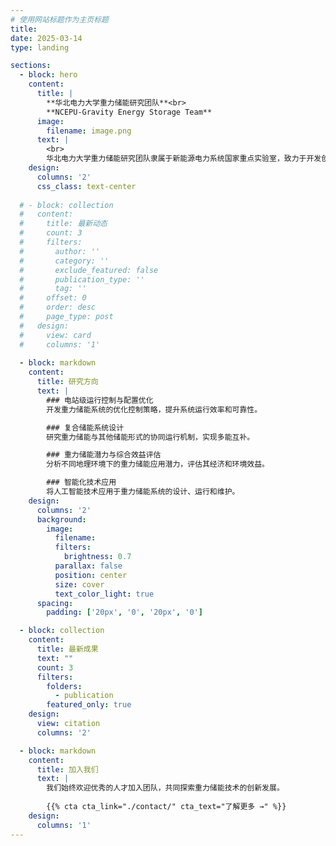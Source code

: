 ```yaml
---
# 使用网站标题作为主页标题
title:
date: 2025-03-14
type: landing

sections:
  - block: hero
    content:
      title: |
        **华北电力大学重力储能研究团队**<br>
        **NCEPU-Gravity Energy Storage Team**
      image:
        filename: image.png
      text: |
        <br>
        华北电力大学重力储能研究团队隶属于新能源电力系统国家重点实验室，致力于开发创新的储能解决方案，为全球能源转型提供中国智慧。
    design:
      columns: '2'
      css_class: text-center
  
  # - block: collection
  #   content:
  #     title: 最新动态
  #     count: 3
  #     filters:
  #       author: ''
  #       category: ''
  #       exclude_featured: false
  #       publication_type: ''
  #       tag: ''
  #     offset: 0
  #     order: desc
  #     page_type: post
  #   design:
  #     view: card
  #     columns: '1'
  
  - block: markdown
    content:
      title: 研究方向
      text: |
        ### 电站级运行控制与配置优化
        开发重力储能系统的优化控制策略，提升系统运行效率和可靠性。

        ### 复合储能系统设计
        研究重力储能与其他储能形式的协同运行机制，实现多能互补。

        ### 重力储能潜力与综合效益评估
        分析不同地理环境下的重力储能应用潜力，评估其经济和环境效益。

        ### 智能化技术应用
        将人工智能技术应用于重力储能系统的设计、运行和维护。
    design:
      columns: '2'
      background:
        image: 
          filename: 
          filters:
            brightness: 0.7
          parallax: false
          position: center
          size: cover
          text_color_light: true
      spacing:
        padding: ['20px', '0', '20px', '0']

  - block: collection
    content:
      title: 最新成果
      text: ""
      count: 3
      filters:
        folders:
          - publication
        featured_only: true
    design:
      view: citation
      columns: '2'

  - block: markdown
    content:
      title: 加入我们
      text: |
        我们始终欢迎优秀的人才加入团队，共同探索重力储能技术的创新发展。
        
        {{% cta cta_link="./contact/" cta_text="了解更多 →" %}}
    design:
      columns: '1'
---
```

